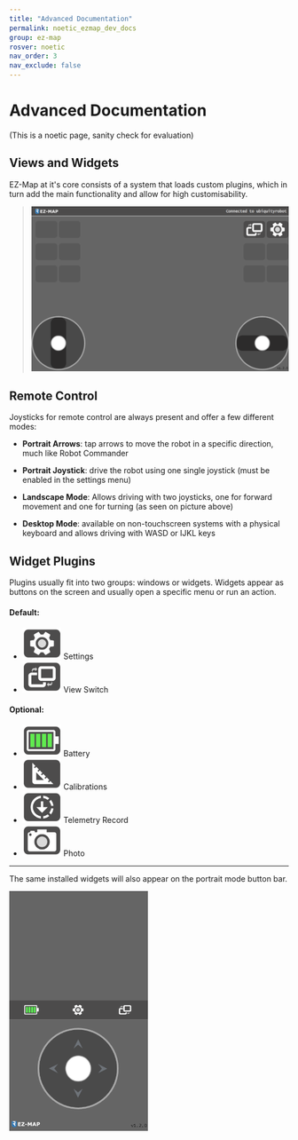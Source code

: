 ```yaml
---
title: "Advanced Documentation"
permalink: noetic_ezmap_dev_docs
group: ez-map
rosver: noetic
nav_order: 3
nav_exclude: false
---
```


# Advanced Documentation

(This is a noetic page, sanity check for evaluation)

## Views and Widgets

EZ-Map at it's core consists of a system that loads custom plugins, which in turn add the main functionality and allow for high customisability.

> ![](assets/ezmap/ezmap_core.png)

## Remote Control

Joysticks for remote control are always present and offer a few different modes:

- **Portrait Arrows**: tap arrows to move the robot in a specific direction, much like Robot Commander

- **Portrait Joystick**: drive the robot using one single joystick (must be enabled in the settings menu)

- **Landscape Mode**: Allows driving with two joysticks, one for forward movement and one for turning (as seen on picture above)

- **Desktop Mode**: available on non-touchscreen systems with a physical keyboard and allows driving with WASD or IJKL keys

## Widget Plugins

Plugins usually fit into two groups: windows or widgets. Widgets appear as buttons on the screen and usually open a specific menu or run an action. 

#### Default:

- <img src="assets/ezmap/settings.svg" alt="" width="70"> Settings
- <img src="assets/ezmap/viewswitch_landscape.svg" alt="" width="70"> View Switch

#### Optional:

- <img src="assets/ezmap/100.svg" alt="" width="70"> Battery
- <img src="assets/ezmap/calibrations.svg" alt="" width="70"> Calibrations
- <img src="assets/ezmap/record_off.svg" alt="" width="70"> Telemetry Record
- <img src="assets/ezmap/photo.svg" alt="" width="70"> Photo

---

The same installed widgets will also appear on the portrait mode button bar.

<img src="assets/ezmap/portrait.png" alt="" width="250">
